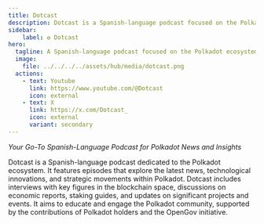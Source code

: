 ```yaml
---
title: Dotcast
description: Dotcast is a Spanish-language podcast focused on the Polkadot ecosystem, featuring news, interviews, and insights into blockchain technology.
sidebar:
    label: ✪ Dotcast
hero:
  tagline: A Spanish-language podcast focused on the Polkadot ecosystem
  image: 
    file: ../../../../assets/hub/media/dotcast.png
  actions:
    - text: Youtube
      link: https://www.youtube.com/@Dotcast
      icon: external
    - text: X
      link: https://x.com/Dotcast_
      icon: external
      variant: secondary
---
```


*Your Go-To Spanish-Language Podcast for Polkadot News and Insights*

Dotcast is a Spanish-language podcast dedicated to the Polkadot ecosystem. It features episodes that explore the latest news, technological innovations, and strategic movements within Polkadot. Dotcast includes interviews with key figures in the blockchain space, discussions on economic reports, staking guides, and updates on significant projects and events. It aims to educate and engage the Polkadot community, supported by the contributions of Polkadot holders and the OpenGov initiative.
